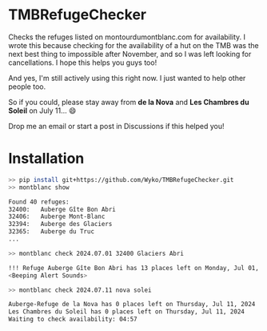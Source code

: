 # TMBRefugeChecker

Checks the refuges listed on montourdumontblanc.com for availability. I wrote this because checking for the availability of a hut on the TMB was the next best thing to impossible after November, and so I was left looking for cancellations. I hope this helps you guys too!

And yes, I'm still actively using this right now. I just wanted to help other people too.

So if you could, please stay away from **de la Nova** and **Les Chambres du Soleil** on July 11... :smile:

Drop me an email or start a post in Discussions if this helped you!

# Installation

```bash
>> pip install git+https://github.com/Wyko/TMBRefugeChecker.git
>> montblanc show

Found 40 refuges:
32400:   Auberge Gîte Bon Abri
32406:   Auberge Mont-Blanc
32394:   Auberge des Glaciers
32365:   Auberge du Truc
...

>> montblanc check 2024.07.01 32400 Glaciers Abri

!!! Refuge Auberge Gîte Bon Abri has 13 places left on Monday, Jul 01, 2024 !!!
<Beeping Alert Sounds>

>> montblanc check 2024.07.11 nova solei

Auberge-Refuge de la Nova has 0 places left on Thursday, Jul 11, 2024
Les Chambres du Soleil has 0 places left on Thursday, Jul 11, 2024
Waiting to check availability: 04:57
```
